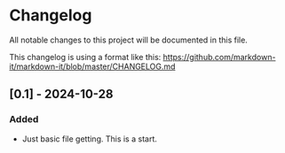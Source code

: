 # Changelog

All notable changes to this project will be documented in this file.

This changelog is using a format like this: https://github.com/markdown-it/markdown-it/blob/master/CHANGELOG.md
## [0.1] - 2024-10-28
### Added
- Just basic file getting. This is a start.

